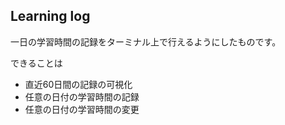 ## Learning log
一日の学習時間の記録をターミナル上で行えるようにしたものです。


できることは
- 直近60日間の記録の可視化
- 任意の日付の学習時間の記録
- 任意の日付の学習時間の変更
